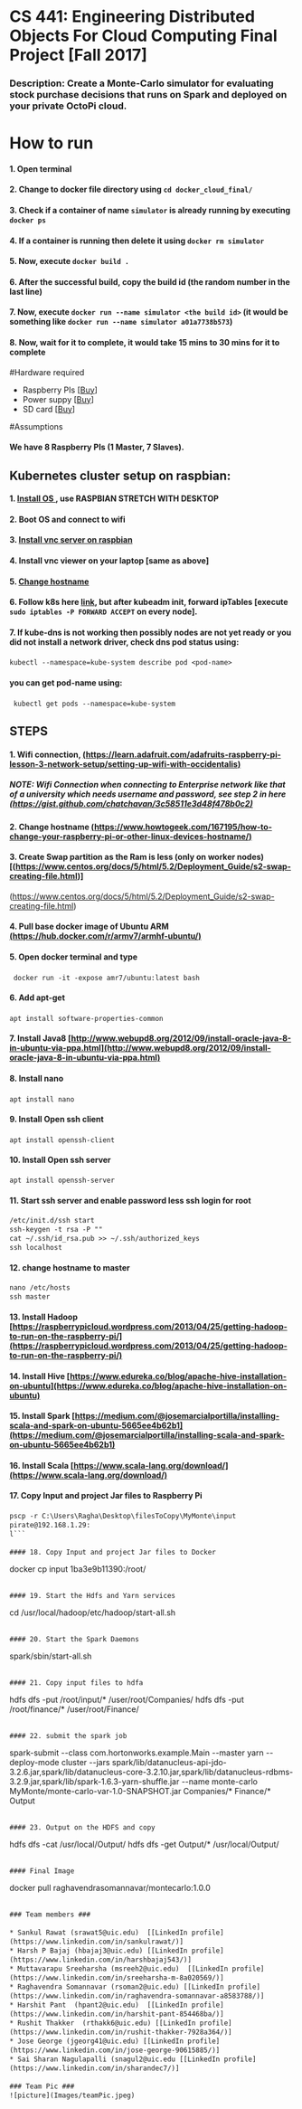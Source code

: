 # CS 441: Engineering Distributed Objects For Cloud Computing Final Project [Fall 2017]

### Description: Create a Monte-Carlo simulator for evaluating stock purchase decisions that runs on Spark and deployed on your private OctoPi cloud.

# How to run
#### 1. Open terminal
#### 2. Change to docker file directory using `cd docker_cloud_final/`
#### 3. Check if a container of name `simulator` is already running by executing `docker ps`
#### 4. If a container is running then delete it using `docker rm simulator`
#### 5. Now, execute `docker build .`
#### 6. After the successful build, copy the build id (the random number in the last line)
#### 7. Now, execute `docker run --name simulator <the build id>` (it would be something like `docker run --name simulator a01a7738b573`)
#### 8. Now, wait for it to complete, it would take 15 mins to 30 mins for it to complete


#Hardware required
* Raspberry PIs [[Buy](https://www.amazon.com/Raspberry-Pi-RASPBERRYPI3-MODB-1GB-Model-Motherboard/dp/B01CD5VC92)]
* Power suppy [[Buy](https://www.amazon.com/CanaKit-Raspberry-Supply-Adapter-Charger/dp/B00MARDJZ4/ref=pd_bxgy_147_2?_encoding=UTF8&psc=1&refRID=6M8CYG5AKF2YM9H09JBN)]
* SD card [[Buy](https://www.amazon.com/Samsung-MicroSD-Adapter-MB-ME32GA-AM/dp/B06XWN9Q99/ref=pd_bxgy_147_3?_encoding=UTF8&psc=1&refRID=6M8CYG5AKF2YM9H09JBN)]

#Assumptions

#### We have 8 Raspberry PIs (1 Master, 7 Slaves).

## Kubernetes cluster setup on raspbian:

#### 1. [Install OS ](https://www.raspberrypi.org/documentation/installation/installing-images/) , use RASPBIAN STRETCH WITH DESKTOP
#### 2. Boot OS and connect to wifi 
#### 3. [Install vnc server on raspbian](https://www.raspberrypi.org/documentation/remote-access/vnc/)
#### 4. Install vnc viewer on your laptop [same as above]
#### 5. [Change hostname](https://www.cyberciti.biz/faq/ubuntu-change-hostname-command/)
#### 6. Follow k8s here [link](https://gist.github.com/alexellis/fdbc90de7691a1b9edb545c17da2d975), but after kubeadm init, forward ipTables [execute ```sudo iptables -P FORWARD ACCEPT``` on every node].
#### 7. If kube-dns is not working then possibly nodes are not yet ready or you did not install a network driver, check dns pod status using:
 ``` kubectl --namespace=kube-system describe pod <pod-name> ``` 
 #### you can get pod-name using: 
 ``` kubectl get pods --namespace=kube-system```


## STEPS

#### 1. Wifi connection, [(https://learn.adafruit.com/adafruits-raspberry-pi-lesson-3-network-setup/setting-up-wifi-with-occidentalis) ](https://learn.adafruit.com/adafruits-raspberry-pi-lesson-3-network-setup/setting-up-wifi-with-occidentalis)
#####  NOTE: Wifi Connection when connecting to Enterprise network like that of a university which needs username and password, see step 2 in here [(https://gist.github.com/chatchavan/3c58511e3d48f478b0c2)](https://gist.github.com/chatchavan/3c58511e3d48f478b0c2) 

#### 2. Change hostname [(https://www.howtogeek.com/167195/how-to-change-your-raspberry-pi-or-other-linux-devices-hostname/)](https://www.howtogeek.com/167195/how-to-change-your-raspberry-pi-or-other-linux-devices-hostname/)

#### 3. Create Swap partition as the Ram is less (only on worker nodes) [(https://www.centos.org/docs/5/html/5.2/Deployment_Guide/s2-swap-creating-file.html)]
(https://www.centos.org/docs/5/html/5.2/Deployment_Guide/s2-swap-creating-file.html)

#### 4. Pull base docker image of Ubuntu ARM [(https://hub.docker.com/r/armv7/armhf-ubuntu/)](https://hub.docker.com/r/armv7/armhf-ubuntu/)

#### 5. Open docker terminal and type
``` docker run -it -expose amr7/ubuntu:latest bash```

#### 6. Add apt-get
```apt install software-properties-common ```

#### 7. Install Java8 [http://www.webupd8.org/2012/09/install-oracle-java-8-in-ubuntu-via-ppa.html](http://www.webupd8.org/2012/09/install-oracle-java-8-in-ubuntu-via-ppa.html)

#### 8. Install nano
```apt install nano ```

#### 9. Install Open ssh client
```apt install openssh-client```

#### 10. Install Open ssh server
```
apt install openssh-server
```

#### 11. Start ssh server and enable password less ssh login for root
```
/etc/init.d/ssh start
ssh-keygen -t rsa -P ""
cat ~/.ssh/id_rsa.pub >> ~/.ssh/authorized_keys
ssh localhost 
```

#### 12. change hostname to master
```
nano /etc/hosts
ssh master 
```

#### 13. Install Hadoop [https://raspberrypicloud.wordpress.com/2013/04/25/getting-hadoop-to-run-on-the-raspberry-pi/](https://raspberrypicloud.wordpress.com/2013/04/25/getting-hadoop-to-run-on-the-raspberry-pi/)

#### 14. Install Hive [https://www.edureka.co/blog/apache-hive-installation-on-ubuntu](https://www.edureka.co/blog/apache-hive-installation-on-ubuntu)

#### 15. Install Spark [https://medium.com/@josemarcialportilla/installing-scala-and-spark-on-ubuntu-5665ee4b62b1](https://medium.com/@josemarcialportilla/installing-scala-and-spark-on-ubuntu-5665ee4b62b1)

#### 16. Install Scala [https://www.scala-lang.org/download/](https://www.scala-lang.org/download/)

#### 17. Copy Input and project Jar files to Raspberry Pi
```
pscp -r C:\Users\Ragha\Desktop\filesToCopy\MyMonte\input pirate@192.168.1.29:
l```

#### 18. Copy Input and project Jar files to Docker
```
docker cp input 1ba3e9b11390:/root/
```

#### 19. Start the Hdfs and Yarn services
```
cd /usr/local/hadoop/etc/hadoop/start-all.sh
```

#### 20. Start the Spark Daemons
```
spark/sbin/start-all.sh
```

#### 21. Copy input files to hdfa
```
hdfs dfs -put /root/input/* /user/root/Companies/
hdfs dfs -put /root/finance/* /user/root/Finance/
```

#### 22. submit the spark job
``` 
 spark-submit --class com.hortonworks.example.Main --master yarn --deploy-mode cluster 
 --jars spark/lib/datanucleus-api-jdo-3.2.6.jar,spark/lib/datanucleus-core-3.2.10.jar,spark/lib/datanucleus-rdbms-3.2.9.jar,spark/lib/spark-1.6.3-yarn-shuffle.jar 
 --name monte-carlo MyMonte/monte-carlo-var-1.0-SNAPSHOT.jar Companies/* Finance/* Output
```
 
#### 23. Output on the HDFS and copy
```
hdfs dfs -cat /usr/local/Output/
hdfs dfs -get Output/* /usr/local/Output/
``` 

#### Final Image 
```
docker pull raghavendrasomannavar/montecarlo:1.0.0
```

### Team members ###

* Sankul Rawat (srawat5@uic.edu)  [[LinkedIn profile](https://www.linkedin.com/in/sankulrawat/)]
* Harsh P Bajaj (hbajaj3@uic.edu) [[LinkedIn profile](https://www.linkedin.com/in/harshbajaj543/)]
* Muttavarapu Sreeharsha (msreeh2@uic.edu)  [[LinkedIn profile](https://www.linkedin.com/in/sreeharsha-m-8a020569/)]
* Raghavendra Somannavar (rsoman2@uic.edu) [[LinkedIn profile](https://www.linkedin.com/in/raghavendra-somannavar-a8583788/)]
* Harshit Pant  (hpant2@uic.edu)  [[LinkedIn profile](https://www.linkedin.com/in/harshit-pant-854468ba/)]
* Rushit Thakker  (rthakk6@uic.edu) [[LinkedIn profile](https://www.linkedin.com/in/rushit-thakker-7928a364/)]
* Jose George (jgeorg41@uic.edu) [[LinkedIn profile](https://www.linkedin.com/in/jose-george-90615885/)]
* Sai Sharan Nagulapalli (snagul2@uic.edu [[LinkedIn profile](https://www.linkedin.com/in/sharandec7/)]

### Team Pic ###
![picture](Images/teamPic.jpeg)
